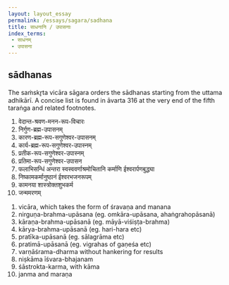 ```yaml
---
layout: layout_essay
permalink: /essays/sagara/sadhana
title: साधनानि / उपासनाः
index_terms:
 - साधनम्
 - उपासना
---
```


## sādhanas

The saṁskr̥ta vicāra sāgara orders the sādhanas starting from the uttama adhikārī. 
A concise list is found in āvarta 316 at the very end of the fifth taraṅga and related footnotes.

<div class="skt"><ol>
<li>वेदान्त-श्रवण-मनन-रूप-विचारः</li>
<li>निर्गुण-ब्रह्म-उपासनम्</li>
<li>कारण-ब्रह्म-रूप-सगुणेश्वर-उपासनम्</li>
<li>कार्य-ब्रह्म-रूप-सगुणेश्वर-उपास्नम्</li>
<li>प्रतीक-रूप-सगुणेश्वर-उपास्नम्</li>
<li>प्रतिमा-रूप-सगुणेश्वर-उपासन </li>
<li>फलाभिसन्धिं अन्तरा स्वस्ववर्णाश्रमोचितानि कर्माणि ईश्वरार्पणबुद्ध्या</li>
<li>निष्कामकर्मानुष्ठानं ईश्वरभजनरूपम्</li>
<li>कामनया शास्त्रोक्तशुभकर्म</li>
<li>जन्ममरणम्</li> 
</ol></div>

1. vicāra, which takes the form of śravaṇa and manana
1. nirguṇa-brahma-upāsana (eg. omkāra-upāsana, ahaṅgrahopāsanā)
1. kāraṇa-brahma-upāsanā (eg. māyā-viśiṣṭa-brahma)
1. kārya-brahma-upāsanā (eg. hari-hara etc)
1. pratīka-upāsanā (eg. sālagrāma etc)
1. pratimā-upāsanā (eg. vigrahas of gaṇeśa etc)
1. varṇāśrama-dharma without hankering for results
1. niṣkāma īśvara-bhajanam
1. śāstrokta-karma, with kāma
1. janma and maraṇa

